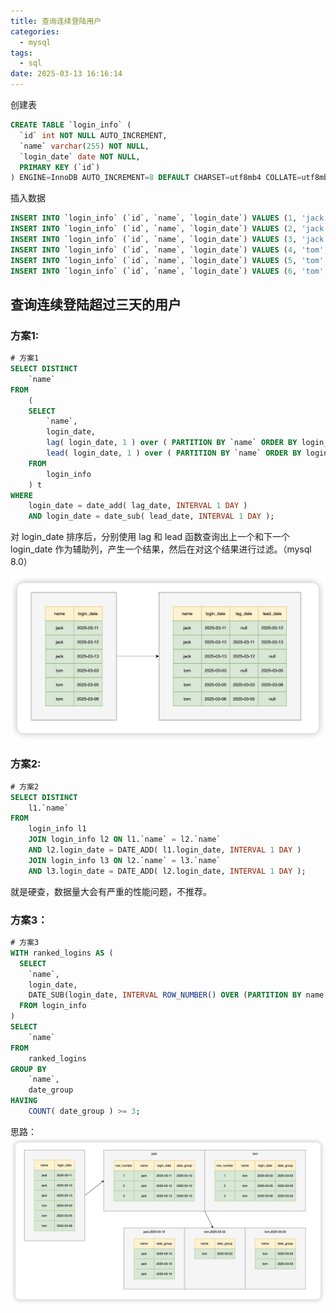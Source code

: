 ```yaml
---
title: 查询连续登陆用户
categories:
  - mysql
tags:
  - sql
date: 2025-03-13 16:16:14
---
```


创建表

```sql
CREATE TABLE `login_info` (
  `id` int NOT NULL AUTO_INCREMENT,
  `name` varchar(255) NOT NULL,
  `login_date` date NOT NULL,
  PRIMARY KEY (`id`)
) ENGINE=InnoDB AUTO_INCREMENT=8 DEFAULT CHARSET=utf8mb4 COLLATE=utf8mb4_0900_ai_ci;
```

插入数据

```sql
INSERT INTO `login_info` (`id`, `name`, `login_date`) VALUES (1, 'jack', '2025-03-11');
INSERT INTO `login_info` (`id`, `name`, `login_date`) VALUES (2, 'jack', '2025-03-12');
INSERT INTO `login_info` (`id`, `name`, `login_date`) VALUES (3, 'jack', '2025-03-13');
INSERT INTO `login_info` (`id`, `name`, `login_date`) VALUES (4, 'tom', '2025-03-03');
INSERT INTO `login_info` (`id`, `name`, `login_date`) VALUES (5, 'tom', '2025-03-05');
INSERT INTO `login_info` (`id`, `name`, `login_date`) VALUES (6, 'tom', '2025-03-06');
```

## 查询连续登陆超过三天的用户

### 方案1:

```sql
# 方案1
SELECT DISTINCT
	`name` 
FROM
	(
	SELECT
		`name`,
		login_date,
		lag( login_date, 1 ) over ( PARTITION BY `name` ORDER BY login_date ) AS lag_date,
		lead( login_date, 1 ) over ( PARTITION BY `name` ORDER BY login_date ) AS lead_date 
	FROM
		login_info 
	) t 
WHERE
	login_date = date_add( lag_date, INTERVAL 1 DAY ) 
	AND login_date = date_sub( lead_date, INTERVAL 1 DAY );
```

对 login_date 排序后，分别使用 lag 和 lead 函数查询出上一个和下一个 login_date 作为辅助列，产生一个结果，然后在对这个结果进行过滤。（mysql 8.0）

![image-20250313160931317](../../imgs/mysql/image-20250313160931317.png)

### 方案2:

```sql
# 方案2
SELECT DISTINCT
	l1.`name` 
FROM
	login_info l1
	JOIN login_info l2 ON l1.`name` = l2.`name` 
	AND l2.login_date = DATE_ADD( l1.login_date, INTERVAL 1 DAY )
	JOIN login_info l3 ON l2.`name` = l3.`name` 
	AND l3.login_date = DATE_ADD( l2.login_date, INTERVAL 1 DAY );
```

就是硬查，数据量大会有严重的性能问题，不推荐。



### 方案3：

```sql
# 方案3
WITH ranked_logins AS (
  SELECT 
    `name`,
    login_date,
    DATE_SUB(login_date, INTERVAL ROW_NUMBER() OVER (PARTITION BY name ORDER BY login_date) DAY) AS date_group
  FROM login_info
)
SELECT
	`name` 
FROM
	ranked_logins 
GROUP BY
	`name`,
	date_group 
HAVING
	COUNT( date_group ) >= 3;
```

 思路：
 ![image-20250313161304082](../../imgs/mysql/image-20250313161304082.png)